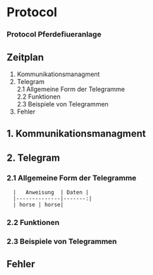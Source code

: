 # Protocol
### Protocol Pferdefiueranlage

## Zeitplan
1. Kommunikationsmanagment  
2. Telegram  
2.1 Allgemeine Form der Telegramme  
2.2 Funktionen  
2.3 Beispiele von Telegrammen  
3. Fehler  

## 1. Kommunikationsmanagment  

## 2. Telegram  

### 2.1 Allgemeine Form der Telegramme  

      
      |   Anweisung  | Daten | 
      |--------------|-------:|
      | horse | horse|
      
### 2.2 Funktionen  

### 2.3 Beispiele von Telegrammen  

## Fehler  
